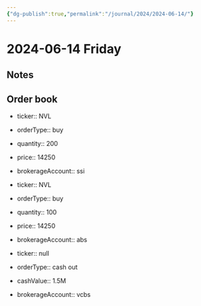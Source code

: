 ```yaml
---
{"dg-publish":true,"permalink":"/journal/2024/2024-06-14/"}
---
```


# 2024-06-14 Friday

## Notes

## Order book

- ticker:: NVL
- orderType:: buy
- quantity:: 200
- price:: 14250
- brokerageAccount:: ssi

- ticker:: NVL
- orderType:: buy
- quantity:: 100
- price:: 14250
- brokerageAccount:: abs

- ticker:: null
- orderType:: cash out
- cashValue:: 1.5M
- brokerageAccount:: vcbs